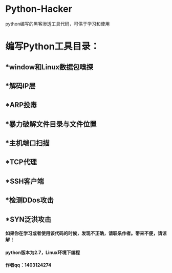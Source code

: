 Python-Hacker
=============
python编写的黑客渗透工具代码，可供于学习和使用

 # 编写Python工具目录：
 ##   *window和Linux数据包嗅探
 ##   *解码IP层
 ##   *ARP投毒
 ##   *暴力破解文件目录与文件位置
 ##   *主机端口扫描
 ##   *TCP代理
 ##   *SSH客户端
 ##   *检测DDos攻击
 ##   *SYN泛洪攻击


 #### 如果你在学习或者使用该代码的时候，发现不正确，请联系作者。带来不便，请谅解！
 #### python版本为2.7，Linux环境下编程
 #### 作者qq：1403124274

